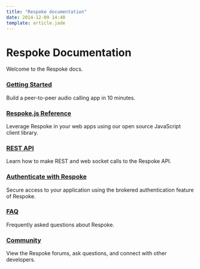 ```yaml
---
title: "Respoke documentation"
date: 2014-12-09 14:40
template: article.jade
---
```


# Respoke Documentation

Welcome to the Respoke docs.

### [Getting Started](/js-library/audio-chat.html)

Build a peer-to-peer audio calling app in 10 minutes.

### [Respoke.js Reference](/js-library/respoke.html)

Leverage Respoke in your web apps using our open source JavaScript client library.

### [REST API](/api/)

Learn how to make REST and web socket calls to the Respoke API.

### [Authenticate with Respoke](/tutorials/brokered-auth.html)

Secure access to your application using the brokered authentication feature of Respoke.

### [FAQ](/frequently-asked-questions.html)

Frequently asked questions about Respoke.

### [Community](http://community.respoke.io)

View the Respoke forums, ask questions, and connect with other developers.
